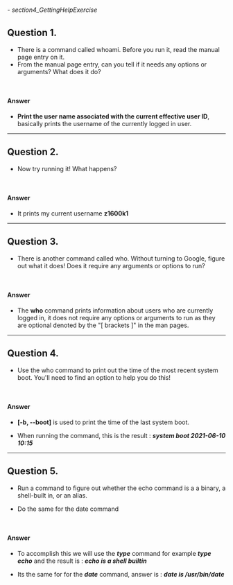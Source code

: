###### - section4_GettingHelpExercise

## Question 1.

* There is a command called whoami. Before you run it, read the manual page entry on it. 
* From the manual page entry, can you tell if it needs any options or arguments? What does it do?

<br>

#### Answer

* **Print the user name associated with the current effective user ID**, basically prints the username of the currently logged in user.

---

## Question 2.

* Now try running it! What happens?

<br>

#### Answer

* It prints my current username **z1600k1**

---

## Question 3.

* There is another command called who.  Without turning to Google, figure out what it does! Does it require any arguments or options to run?

<br>

#### Answer

* The **who** command prints information about users who are currently logged in, it does not require any options or arguments to run as they are optional denoted by the "[ brackets ]" in the man pages.

---

## Question 4.

* Use the who command to print out the time of the most recent system boot.  You'll need to find an option to help you do this!

<br>

#### Answer

* **[-b, --boot]** is used to print the time of the last system boot.

* When running the command, this is the result : **_system boot  2021-06-10 10:15_**

---

## Question 5.

* Run a command to figure out whether the echo command is a a binary, a shell-built in, or an alias.

* Do the same for  the date command

<br>

#### Answer

* To accomplish this we will use the **_type_** command for example **_type echo_** and the result is : **_echo is a shell builtin_**

* Its the same for for the **_date_** command, answer is : **_date is /usr/bin/date_**